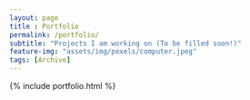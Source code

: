 ```yaml
--- 
layout: page
title : Portfolio 
permalink: /portfolio/
subtitle: "Projects I am working on (To be filled soon!)" 
feature-img: "assets/img/pexels/computer.jpeg"
tags: [Archive]
---
```


{% include portfolio.html %}